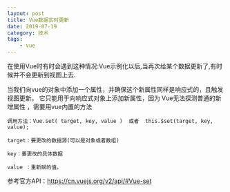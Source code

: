 ```yaml
---
layout: post
title: Vue数据实时更新
date: 2019-07-19  
category: 技术
tags: 
	- vue
---
```


在使用Vue时有时会遇到这种情况:Vue示例化以后,当再次给某个数据更新了,有时候并不会更新到视图上去.

<!-- more -->

当我们向vue的对象中添加一个属性，并确保这个新属性同样是响应式的，且触发视图更新。
它只能用于向响应式对象上添加新属性，因为 Vue无法探测普通的新增属性 ，需要用vue内置的方法


    调用方法：Vue.set( target, key, value )  或者  this.$set(target, key, value);

    target：要更改的数据源(可以是对象或者数组)

    key：要更改的具体数据

    value ：重新赋的值，

   参考官方API：<https://cn.vuejs.org/v2/api/#Vue-set>